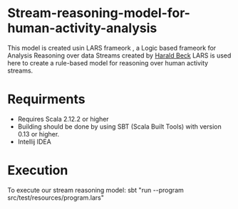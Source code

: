 # Stream-reasoning-model-for-human-activity-analysis
This model is created usin LARS frameork , a Logic based frameork for Analysis Reasoning over data Streams created by [Harald Beck](https://github.com/hbeck/ticker)
LARS is used here to create a rule-based model for reasoning over human activity streams.
# Requirments 
- Requires Scala 2.12.2 or higher
- Building should be done by using SBT (Scala Built Tools) with version 0.13 or higher.
- Intellij IDEA

# Execution
To execute our stream reasoning model: sbt "run --program src/test/resources/program.lars"

